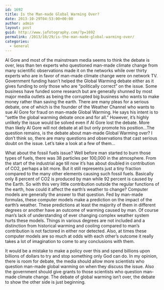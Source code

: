 ```yaml
---
id: 1692
title: Is the Man-made Global Warming Over?
date: 2013-10-29T04:53:00+00:00
author: admin
layout: post
guid: http://www.jafotography.com/?p=1692
permalink: /2013/10/29/is-the-man-made-global-warming-over/
categories:
  - General
---
```

Al Gore and most of the mainstream media seems to think the debate is over, less than ten experts who questioned man-made climate change from many scientific observations made it on the networks while over thirty experts who are in favor of man-made climate change were on network TV. Government funding hasn&#8217;t helped the Global Warming debate either as it gives funding to only those who are &#8220;politically correct&#8221; on the issue. Some business have funded some research but are generally shunned by most major media outlets as being the corrupted big business who wants to make money rather than saving the earth. There are many pleas for a serious debate, one of which is the founder of the Weather Channel who wants to sue Al Gore for fraud on man-made Global Warming. He says his intent is to &#8220;settle the global warming debate once and for all.&#8221; However, it&#8217;s highly unlikely the issue would be solved even if Al Gore lost the debate. More than likely Al Gore will not debate at all but only promote his position&#8230;The question remains, is the debate about man-made Global Warming over? I don&#8217;t think so, there are many questions and observations that cast serious doubt on the issue. Let&#8217;s take a look at a few of them&#8230;

What about the fossil fuels issue? Well before man started to burn those types of fuels, there was 38 particles per 100,000 in the atmosphere. From the start of the industrial age till now it&#8217;s has about doubled in contribution of CO2, perhaps a bit more. But it still represents just a tiny fraction compared to the many other elements causing such fossil fuels. Basically only 8 percent of CO2 is produced by man while 92 percent is caused by the Earth. So with this very little contribution outside the regular functions of the earth, how could it affect the earth&#8217;s weather to change? Computer models are generally the answer to that question. Fed by man-made formulas, these computer models make a prediction on the impact of the earth&#8217;s weather. These predictions at least the majority of them in different degrees or another have an outcome of warming caused by man. Of course man&#8217;s lack of understanding of ever changing complex weather system hurts these models. Things in various degrees are not included and a distinction from historical warming and cooling compared to man&#8217;s contribution is not factored in either nor detected. Also, at times these computer models are so much at odds with each other&#8217;s outcome it really takes a lot of imagination to come to any conclusions with them.

It would be a mistake to make a policy over this and spend billions upon billions of dollars to try and stop something only God can do. In my opinion, there is room for debate, the media should allow more scientists who question man-made global warming on when they discuss the issue. Also the government should give grants to those scientists who question man-made climate change. The debate of global warming isn&#8217;t over, the debate to show the other side is just beginning.